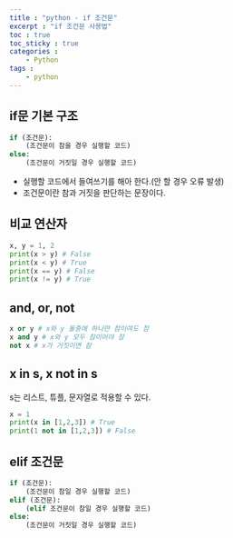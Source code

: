 ```yaml
---
title : "python - if 조건문"
excerpt : "if 조건문 사용법"
toc : true
toc_sticky : true
categories :
    - Python
tags :
    - python
---
```


## if문 기본 구조
```python
if (조건문):
    (조건문이 참을 경우 실행할 코드)
else:
    (조건문이 거짓일 경우 실행할 코드)
```
- 실행할 코드에서 들여쓰기를 해아 한다.(안 할 경우 오류 발생)
- 조건문이란 참과 거짓을 판단하는 문장이다.

## 비교 연산자
```python
x, y = 1, 2
print(x > y) # False
print(x < y) # True
print(x == y) # False
print(x != y) # True
```

## and, or, not
```python
x or y # x와 y 둘중에 하나만 참이여도 참
x and y # x와 y 모두 참이어야 참
not x # x가 거짓이면 참
```

## x in s, x not in s
s는 리스트, 튜플, 문자열로 적용할 수 있다.
```python
x = 1
print(x in [1,2,3]) # True
print(1 not in [1,2,3]) # False
```

## elif 조건문
```python
if (조건문):
    (조건문이 참일 경우 실행할 코드)
elif (조건문):
    (elif 조건문이 참일 경우 실행할 코드)
else:
    (조건문이 거짓일 경우 실행할 코드)
```